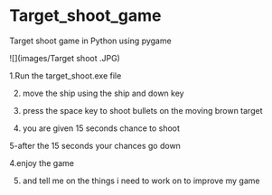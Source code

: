 # Target_shoot_game
Target shoot game in Python using pygame

![](images/Target shoot .JPG)

1.Run the target_shoot.exe file 

2. move the ship using the ship and down key

3. press the space key to shoot bullets on the moving brown target

4. you are given 15 seconds chance to shoot 

5-after the 15 seconds your chances go down

4.enjoy the game 

5. and tell me on the things i need to work on to improve my game
